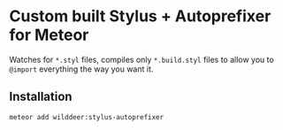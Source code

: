 # Custom built Stylus + Autoprefixer for Meteor

Watches for `*.styl` files, compiles only `*.build.styl` files to allow you to `@import` everything the way you want it.

## Installation
`meteor add wilddeer:stylus-autoprefixer`
